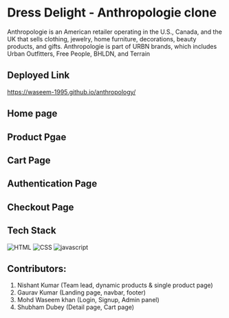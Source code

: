 
# Dress Delight - Anthropologie clone

Anthropologie is an American retailer operating in the U.S., Canada, and the UK that sells clothing, jewelry, home furniture, decorations, beauty products, and gifts. Anthropologie is part of URBN brands, which includes Urban Outfitters, Free People, BHLDN, and Terrain

## Deployed Link
https://waseem-1995.github.io/anthropology/

## Home page


## Product Pgae


## Cart Page


## Authentication Page 


## Checkout Page


## Tech Stack 

![HTML](https://img.shields.io/badge/HTML5-E34F26?style=for-the-badge&logo=html5&logoColor=white)
![CSS](https://img.shields.io/badge/CSS3-1572B6?style=for-the-badge&logo=css3&logoColor=white)
![javascript](https://img.shields.io/badge/JavaScript-323330?style=for-the-badge&logo=javascript&logoColor=F7DF1E)

## Contributors:
1) Nishant Kumar (Team lead, dynamic products & single product page)
2) Gaurav Kumar (Landing page, navbar, footer)
3) Mohd Waseem khan (Login, Signup, Admin panel)
4) Shubham Dubey (Detail page, Cart page)
